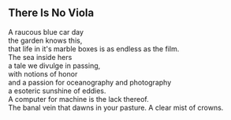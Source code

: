 There Is No Viola
-----------------
A raucous blue car day  
the garden knows this,  
that life in it's marble boxes is as endless as the film.  
The sea inside hers  
a tale we divulge in passing,  
with notions of honor  
and a passion for oceanography and photography  
a esoteric sunshine of eddies.  
A computer for machine is the lack thereof.  
The banal vein that dawns in your pasture. A clear mist of crowns.  
